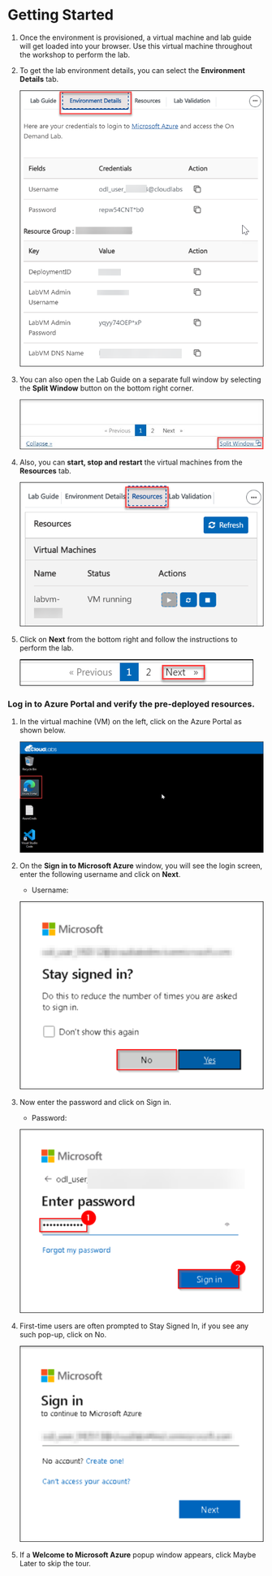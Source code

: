 # Getting Started

1. Once the environment is provisioned, a virtual machine and lab guide will get loaded into your browser. Use this virtual machine throughout the workshop to perform the lab.

1. To get the lab environment details, you can select the **Environment Details** tab.

    ![](../images/AZ-900-gettingstarted.png)

1. You can also open the Lab Guide on a separate full window by selecting the **Split Window** button on the bottom right corner.

    ![](../images/image-200.jpg)    

1. Also, you can **start, stop and restart** the virtual machines from the **Resources** tab.

    ![](../images/AZ-900-module-08-resources.png)
    
1. Click on **Next** from the bottom right and follow the instructions to perform the lab.

    ![](../images/AZ-900-module-08-numbering.png)

### Log in to Azure Portal and verify the pre-deployed resources.

1. In the virtual machine (VM) on the left, click on the Azure Portal as shown below.

    ![](../images/AZ-900-module08-jumpvm.png)

1. On the **Sign in to Microsoft Azure** window, you will see the login screen, enter the following username and click on **Next**.
   * Username: <inject key="AzureAdUserEmail"></inject>

    ![](../images/portal1-az500.png)
     
1. Now enter the password and click on Sign in.
   * Password: <inject key="AzureAdUserPassword"></inject>
  
    ![](../images/portal2-az500.png)

1. First-time users are often prompted to Stay Signed In, if you see any such pop-up, click on No.

    ![](../images/portal3-az500.png)

1. If a **Welcome to Microsoft Azure** popup window appears, click Maybe Later to skip the tour.
    

